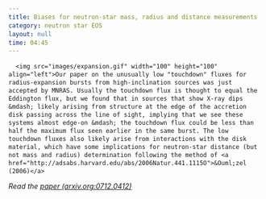 ```yaml
---
title: Biases for neutron-star mass, radius and distance measurements
category: neutron star EOS
layout: null
time: 04:45
---
```

<!-- converted from blosxom format post by dkg 22.1.2022 -->
<!-- created by convert.pl on Mon Jan 30 02:50:55 EST 2012 -->
<!-- converted from ../2008/03/biases-for-neutron-star-mass-radius-and.html -->
<!-- Post timestamp Tuesday, March 18, 2008 2:45 PM -->
<!-- touch -t 200803181445 -->
<!-- Labels: 2008, neutron star EOS, papers, thermonuclear bursts -->
      <img src="images/expansion.gif" width="100" height="100" align="left">Our paper on the unusually low "touchdown" fluxes for radius-expansion bursts from high-inclination sources was just accepted by MNRAS. Usually the touchdown flux is thought to equal the Eddington flux, but we found that in sources that show X-ray dips &mdash; likely arising from structure at the edge of the accretion disk passing across the line of sight, implying that we see these systems almost edge-on &mdash; the touchdown flux could be less than half the maximum flux seen earlier in the same burst. The low touchdown fluxes also likely arise from interactions with the disk material, which have some implications for neutron-star distance (but not mass and radius) determination following the method of <a href="http://adsabs.harvard.edu/abs/2006Natur.441.1115O">&Ouml;zel (2006)</a>
<p>
<em>Read the <a href="http://arxiv.org/abs/0712.0412">paper (arxiv.org:0712.0412)</a></em>
